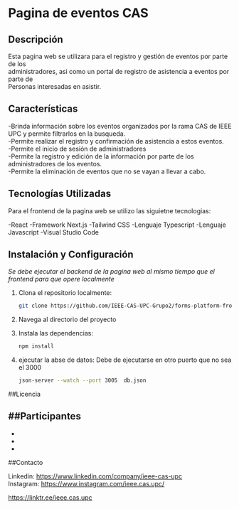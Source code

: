 # Pagina de eventos CAS  
  
## Descripción  
  
Esta pagina web se utilizara para el registro y gestión de eventos por parte de los  
administradores, asi como un portal de registro de asistencia a eventos por parte de  
Personas interesadas en asistir.  

## Características  
  
-Brinda información sobre los eventos organizados por la rama CAS de IEEE UPC y permite filtrarlos en la busqueda.  
-Permite realizar el registro y confirmación de asistencia a estos eventos.  
-Permite el inicio de sesión de administradores  
-Permite la registro y edición de la información por parte de los administradores de los eventos.  
-Permite la eliminación de eventos que no se vayan a llevar a cabo.  
  
## Tecnologías Utilizadas  

Para el frontend de la pagina web se utilizo las siguietne tecnologias:

-React
-Framework Next.js
-Tailwind CSS
-Lenguaje Typescript
-Lenguaje Javascript
-Visual Studio Code

## Instalación y Configuración

*Se debe ejecutar el backend de la pagina web al mismo tiempo que el frontend para que opere localmente*

1. Clona el repositorio localmente:  
    ```bash  
    git clone https://github.com/IEEE-CAS-UPC-Grupo2/forms-platform-frontend/tree/develop.git
    ```  
2. Navega al directorio del proyecto  

3. Instala las dependencias:  
    ```bash
    npm install
    ```  
4. ejecutar la abse de datos:
   Debe de ejecutarse en otro puerto que no sea el 3000  
   ```bash  
   json-server --watch --port 3005  db.json  
   ```  
##Licencia  
  
##Participantes
-
-
-
-
  
##Contacto  

Linkedin: https://www.linkedin.com/company/ieee-cas-upc  
Instagram: https://www.instagram.com/ieee.cas.upc/  
  
https://linktr.ee/ieee.cas.upc  
  
